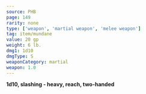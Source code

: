 ```yaml
---
source: PHB
page: 149
rarity: none
type: ['weapon', 'martial weapon', 'melee weapon']
tag: item/mundane
value: 20 gp
weight: 6 lb.
dmg1: 1d10
dmgType: S
weaponCategory: martial
weapon: 1.0
---
```


**1d10, slashing - heavy, reach, two-handed**

